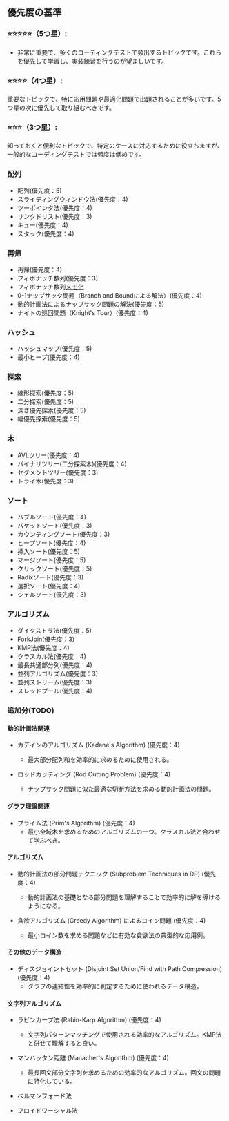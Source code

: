 ## 優先度の基準

### ⭐⭐⭐⭐⭐（5つ星）: 

- 非常に重要で、多くのコーディングテストで頻出するトピックです。これらを優先して学習し、実装練習を行うのが望ましいです。

### ⭐⭐⭐⭐（4つ星）:

重要なトピックで、特に応用問題や最適化問題で出題されることが多いです。5つ星の次に優先して取り組むべきです。

### ⭐⭐⭐（3つ星）:

知っておくと便利なトピックで、特定のケースに対応するために役立ちますが、一般的なコーディングテストでは頻度は低めです。

### 配列

- 配列(優先度：5)
- スライディングウィンドウ法(優先度：4)
- ツーポインタ法(優先度：4)
- リンクドリスト(優先度：3)
- キュー(優先度：4)
- スタック(優先度：4)

### 再帰

- 再帰(優先度：4)
- フィボナッチ数列(優先度：3)
- フィボナッチ数列[メモ化](優先度：4)
- 0-1ナップサック問題（Branch and Boundによる解法）(優先度：4)
- 動的計画法によるナップサック問題の解決(優先度：5)
- ナイトの巡回問題（Knight's Tour）(優先度：4)

### ハッシュ

- ハッシュマップ(優先度：5)
- 最小ヒープ(優先度：4)

### 探索

- 線形探索(優先度：5)
- 二分探索(優先度：5)
- 深さ優先探索(優先度：5)
- 幅優先探索(優先度：5)

### 木

- AVLツリー(優先度：4)
- バイナリツリー(二分探索木)(優先度：4)
- セグメントツリー(優先度：3)
- トライ木(優先度：3)

### ソート

- バブルソート(優先度：4)
- バケットソート(優先度：3)
- カウンティングソート(優先度：3)
- ヒープソート(優先度：4)
- 挿入ソート(優先度：5)
- マージソート(優先度：5)
- クリックソート(優先度：5)
- Radixソート(優先度：3)
- 選択ソート(優先度：4)
- シェルソート(優先度：3)

### アルゴリズム

- ダイクストラ法(優先度：5)
- ForkJoin(優先度：3)
- KMP法(優先度：4)
- クラスカル法(優先度：4)
- 最長共通部分列(優先度：4)
- 並列アルゴリズム(優先度：3)
- 並列ストリーム(優先度：3)
- スレッドプール(優先度：4)

### 追加分(TODO)

#### 動的計画法関連

- カデインのアルゴリズム (Kadane's Algorithm) (優先度：4)
  - 最大部分配列和を効率的に求めるために使用される。

- ロッドカッティング (Rod Cutting Problem) (優先度：4)
  - ナップサック問題に似た最適な切断方法を求める動的計画法の問題。

#### グラフ理論関連

- プライム法 (Prim's Algorithm) (優先度：4)
  - 最小全域木を求めるためのアルゴリズムの一つ。クラスカル法と合わせて学ぶべき。

#### アルゴリズム

- 動的計画法の部分問題テクニック (Subproblem Techniques in DP) (優先度：4)
  - 動的計画法の基礎となる部分問題を理解することで効率的に解を導けるようになる。

- 貪欲アルゴリズム (Greedy Algorithm) によるコイン問題 (優先度：4)
  - 最小コイン数を求める問題などに有効な貪欲法の典型的な応用例。

#### その他のデータ構造

- ディスジョイントセット (Disjoint Set Union/Find with Path Compression) (優先度：4)
  - グラフの連結性を効率的に判定するために使われるデータ構造。

#### 文字列アルゴリズム

- ラビンカープ法 (Rabin-Karp Algorithm) (優先度：4)
  - 文字列パターンマッチングで使用される効率的なアルゴリズム。KMP法と併せて理解すると良い。

- マンハッタン距離 (Manacher's Algorithm) (優先度：4)
  - 最長回文部分文字列を求めるための効率的なアルゴリズム。回文の問題に特化している。

- ベルマンフォード法
- フロイドワーシャル法
